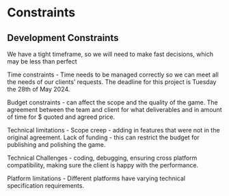 # Constraints 

## Development Constraints

We have a tight timeframe, so we will need to make fast decisions, which may be less than perfect

Time constraints - Time needs to be managed correctly so we can meet all the needs of our clients’ requests. The deadline for this project is Tuesday the 28th of May 2024.

Budget constraints - can affect the scope and the quality of the game. The agreement between the team and client for what deliverables and in amount of time for $ quoted and agreed price.

Technical limitations - Scope creep - adding in features that were not in the original agreement. Lack of funding - this can restrict the budget for publishing and polishing the game. 

Technical Challenges - coding, debugging, ensuring cross platform compatibility, making sure the client is happy with the performance.

Platform limitations - Different platforms have varying technical specification requirements.
